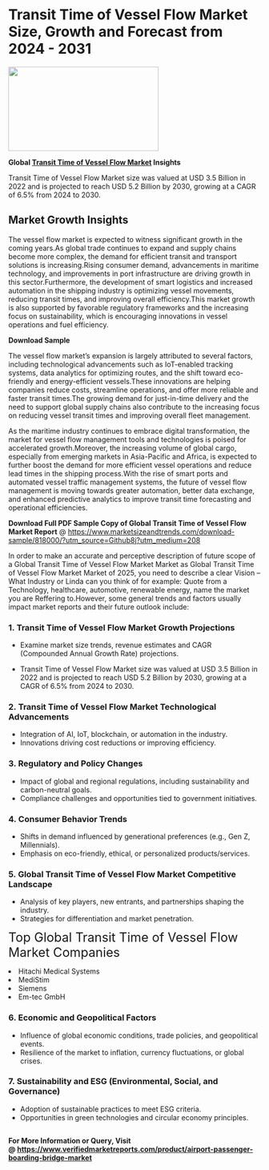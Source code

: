 <H1>Transit Time of Vessel Flow Market Size, Growth and Forecast from 2024 - 2031</H1><img class="aligncenter size-medium wp-image-584254" src="https://thirdeyenews.in/wp-content/uploads/2024/09/Global-Market-Research-300x168.jpeg" alt="" width="300" height="168" /><p><strong>Global&nbsp;<a href="https://www.marketsizeandtrends.com/download-sample/818000/?utm_source=Github8j?utm_medium=208">Transit Time of Vessel Flow Market</a> Insights</strong></p><p>Transit Time of Vessel Flow Market size was valued at USD 3.5 Billion in 2022 and is projected to reach USD 5.2 Billion by 2030, growing at a CAGR of 6.5% from 2024 to 2030.</p><p><h2>Market Growth Insights</h2> <p>The vessel flow market is expected to witness significant growth in the coming years.As global trade continues to expand and supply chains become more complex, the demand for efficient transit and transport solutions is increasing.Rising consumer demand, advancements in maritime technology, and improvements in port infrastructure are driving growth in this sector.Furthermore, the development of smart logistics and increased automation in the shipping industry is optimizing vessel movements, reducing transit times, and improving overall efficiency.This market growth is also supported by favorable regulatory frameworks and the increasing focus on sustainability, which is encouraging innovations in vessel operations and fuel efficiency.</p> <p><strong>Download Sample</strong></p> <p>The vessel flow market’s expansion is largely attributed to several factors, including technological advancements such as IoT-enabled tracking systems, data analytics for optimizing routes, and the shift toward eco-friendly and energy-efficient vessels.These innovations are helping companies reduce costs, streamline operations, and offer more reliable and faster transit times.The growing demand for just-in-time delivery and the need to support global supply chains also contribute to the increasing focus on reducing vessel transit times and improving overall fleet management.</p> <p>As the maritime industry continues to embrace digital transformation, the market for vessel flow management tools and technologies is poised for accelerated growth.Moreover, the increasing volume of global cargo, especially from emerging markets in Asia-Pacific and Africa, is expected to further boost the demand for more efficient vessel operations and reduce lead times in the shipping process.With the rise of smart ports and automated vessel traffic management systems, the future of vessel flow management is moving towards greater automation, better data exchange, and enhanced predictive analytics to improve transit time forecasting and operational efficiencies.</p> <p><span class=""><strong>Download Full PDF Sample Copy of Global Transit Time of Vessel Flow Market Report</strong> @ <a href="https://www.marketsizeandtrends.com/download-sample/818000/?utm_source=Github8j?utm_medium=208" target="_blank">https://www.marketsizeandtrends.com/download-sample/818000/?utm_source=Github8j?utm_medium=208</a></span></p><p>In order to make an accurate and perceptive description of future scope of a Global&nbsp;Transit Time of Vessel Flow Market Market as Global&nbsp;Transit Time of Vessel Flow Market Market of 2025, you need to describe a clear Vision &ndash; What Industry or Linda can you think of for example: Quote from a Technology, healthcare, automotive, renewable energy, name the market you are Reffering to.However, some general trends and factors usually impact market reports and their future outlook include:</p><h3>1.&nbsp;<strong>Transit Time of Vessel Flow Market Growth Projections</strong></h3><ul><li>Examine market size trends, revenue estimates and CAGR (Compounded Annual Growth Rate) projections.</li><li><p>Transit Time of Vessel Flow Market size was valued at USD 3.5 Billion in 2022 and is projected to reach USD 5.2 Billion by 2030, growing at a CAGR of 6.5% from 2024 to 2030.</p></li></ul><h3>2.&nbsp;<strong>Transit Time of Vessel Flow Market Technological Advancements</strong></h3><ul><li>Integration of AI, IoT, blockchain, or automation in the industry.</li><li>Innovations driving cost reductions or improving efficiency.</li></ul><h3>3.&nbsp;<strong>Regulatory and Policy Changes</strong></h3><ul><li>Impact of global and regional regulations, including sustainability and carbon-neutral goals.</li><li>Compliance challenges and opportunities tied to government initiatives.</li></ul><h3>4.&nbsp;<strong>Consumer Behavior Trends</strong></h3><ul><li>Shifts in demand influenced by generational preferences (e.g., Gen Z, Millennials).</li><li>Emphasis on eco-friendly, ethical, or personalized products/services.</li></ul><h3>5.&nbsp;<strong>Global Transit Time of Vessel Flow Market Competitive Landscape</strong></h3><ul><li>Analysis of key players, new entrants, and partnerships shaping the industry.</li><li>Strategies for differentiation and market penetration.</li></ul><p data-pm-slice="1 1 []"><span style="color: inherit; font-family: inherit; font-size: 25px;">Top Global Transit Time of Vessel Flow Market Companies</span></p><div class="" data-test-id=""><p><li>Hitachi Medical Systems</li><li> MediStim</li><li> Siemens</li><li> Em-tec GmbH</li></p></div><h3>6.&nbsp;<strong>Economic and Geopolitical Factors</strong></h3><ul><li>Influence of global economic conditions, trade policies, and geopolitical events.</li><li>Resilience of the market to inflation, currency fluctuations, or global crises.</li></ul><h3>7.&nbsp;<strong>Sustainability and ESG (Environmental, Social, and Governance)</strong></h3><ul><li>Adoption of sustainable practices to meet ESG criteria.</li><li>Opportunities in green technologies and circular economy principles.</li></ul><h2><strong style="font-size: 14px;">For More Information or Query, Visit @&nbsp;</strong><a style="background-color: #ffffff; font-size: 14px;" href="https://www.marketsizeandtrends.com/report/transit-time-of-vessel-flow-market/" target="_blank">https://www.verifiedmarketreports.com/product/airport-passenger-boarding-bridge-market</a></h2>